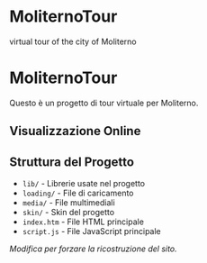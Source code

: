 # MoliternoTour
virtual tour of the city of Moliterno
# MoliternoTour

Questo è un progetto di tour virtuale per Moliterno.

## Visualizzazione Online

## Struttura del Progetto

- `lib/` - Librerie usate nel progetto
- `loading/` - File di caricamento
- `media/` - File multimediali
- `skin/` - Skin del progetto
- `index.htm` - File HTML principale
- `script.js` - File JavaScript principale

*Modifica per forzare la ricostruzione del sito.*
